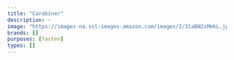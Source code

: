 ```yaml
---
title: "Carabiner"
description: ~
image: "https://images-na.ssl-images-amazon.com/images/I/31aBN2sMmkL.jpg"
brands: []
purposes: [fasten]
types: []
---
```

